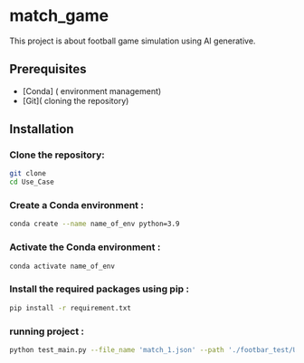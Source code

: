 # match_game
This project is about football game simulation using AI generative.

## Prerequisites
- [Conda] ( environment management)
- [Git]( cloning the repository)

## Installation

### Clone the repository:
```bash
git clone 
cd Use_Case

```
### Create a Conda environment :
```bash
conda create --name name_of_env python=3.9
```
### Activate the Conda environment :

```bash
conda activate name_of_env
```

### Install the required packages using pip :
```bash
pip install -r requirement.txt
```
### running project :
```bash
python test_main.py --file_name 'match_1.json' --path './footbar_test/Use_Case_Footbar/data_match' --seed ['run','shot','shot','cross'] --set_action ['walk','run','dribble','rest','pass','tackle','shot','cross'] --match_length 5 --number_of_games 1 --playstyle_actions ["shot", "sprint","pass"]
```

